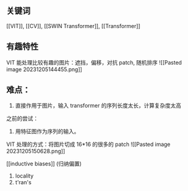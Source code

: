## 关键词

[[VIT]], [[CV]], [[SWIN Transformer]], [[Transformer]]

## 有趣特性

VIT 能处理比较有趣的图片：遮挡，偏移，对抗 patch, 随机排序
![[Pasted image 20231205144455.png]]
## 难点：
1. 直接作用于图片，输入 transformer 的序列长度太长，计算复杂度太高

之前的尝试：
1. 用特征图作为序列的输入。

VIT 处理的方式：将图片切成 16\*16 的很多的 patch
![[Pasted image 20231205150628.png]]

[[inductive biases]] (归纳偏置)
1. locality
2. t'ran's
